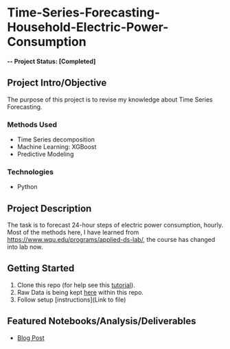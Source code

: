 # Time-Series-Forecasting-Household-Electric-Power-Consumption

#### -- Project Status: [Completed]

## Project Intro/Objective
The purpose of this project is to revise my knowledge about Time Series Forecasting.

### Methods Used
* Time Series decomposition
* Machine Learning: XGBoost
* Predictive Modeling

### Technologies
* Python

## Project Description
The task is to forecast 24-hour steps of electric power consumption, hourly. Most of the methods here, I have learned from https://www.wqu.edu/programs/applied-ds-lab/, the course has changed into lab now.

## Getting Started

1. Clone this repo (for help see this [tutorial](https://help.github.com/articles/cloning-a-repository/)).
2. Raw Data is being kept [here](https://www.kaggle.com/datasets/uciml/electric-power-consumption-data-set) within this repo.
4. Follow setup [instructions](Link to file)

## Featured Notebooks/Analysis/Deliverables
* [Blog Post](https://medium.com/@rwarunanont/time-series-forecasting-household-electric-power-consumption-60494bc9ded4)
